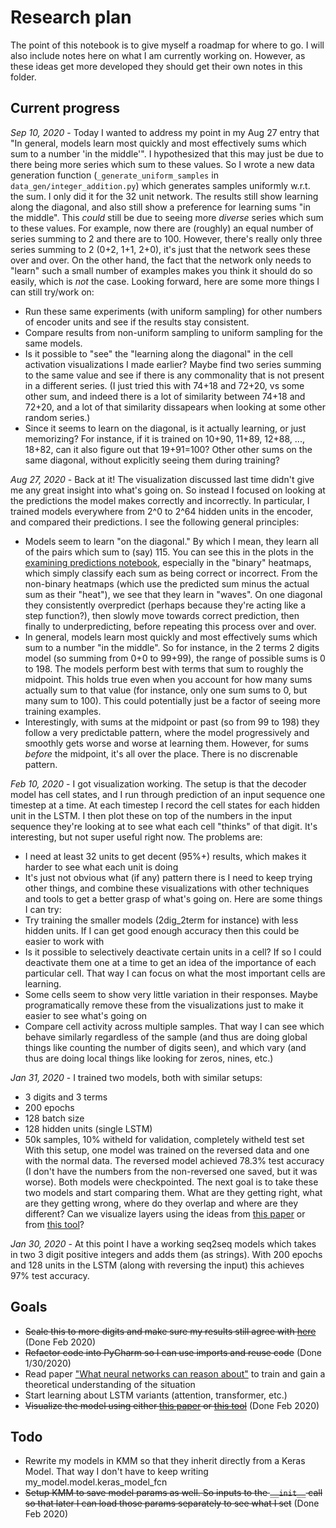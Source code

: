 # Research plan
The point of this notebook is to give myself a roadmap for where to go. I will also include notes here on what I am currently working on. However, as these ideas get more developed they should get their own notes in this folder.

## Current progress
*Sep 10, 2020* - Today I wanted to address my point in my Aug 27 entry that "In general, models learn most quickly and most effectively sums which sum to a number 'in the middle'". I hypothesized that this may just be due to there being more series which sum to these values. So I wrote a new data generation function (`_generate_uniform_samples` in `data_gen/integer_addition.py`) which generates samples uniformly w.r.t. the sum. I only did it for the 32 unit network. The results still show learning along the diagonal, and also still show a preference for learning sums "in the middle". This _could_ still be due to seeing more _diverse_ series which sum to these values. For example, now there are (roughly) an equal number of series summing to 2 and there are to 100. However, there's really only three series summing to 2 (0+2, 1+1, 2+0), it's just that the network sees these over and over. On the other hand, the fact that the network only needs to "learn" such a small number of examples makes you think it should do so easily, which is _not_ the case. Looking forward, here are some more things I can still try/work on:
- Run these same experiments (with uniform sampling) for other numbers of encoder units and see if the results stay consistent.
- Compare results from non-uniform sampling to uniform sampling for the same models.
- Is it possible to "see" the "learning along the diagonal" in the cell activation visualizations I made earlier? Maybe find two series summing to the same value and see if there is any commonality that is not present in a different series. (I just tried this with 74+18 and 72+20, vs some other sum, and indeed there is a lot of similarity between 74+18 and 72+20, and a lot of that similarity dissapears when looking at some other random series.)
- Since it seems to learn on the diagonal, is it actually learning, or just memorizing? For instance, if it is trained on 10+90, 11+89, 12+88, ..., 18+82, can it also figure out that 19+91=100? Other other sums on the same diagonal, without explicitly seeing them during training?

*Aug 27, 2020* - Back at it! The visualization discussed last time didn't give me any great insight into what's going on. So instead I focused on looking at the predictions the model makes correctly and incorrectly. In particular, I trained models everywhere from 2^0 to 2^64 hidden units in the encoder, and compared their predictions. I see the following general principles:
- Models seem to learn "on the diagonal." By which I mean, they learn all of the pairs which sum to (say) 115. You can see this in the plots in the [examining predictions notebook](../Notebooks/Examining%20predictions.ipynb), especially in the "binary" heatmaps, which simply classify each sum as being correct or incorrect. From the non-binary heatmaps (which use the predicted sum minus the actual sum as their "heat"), we see that they learn in "waves". On one diagonal they consistently overpredict (perhaps because they're acting like a step function?), then slowly move towards correct prediction, then finally to underpredicting, before repeating this process over and over.
- In general, models learn most quickly and most effectively sums which sum to a number "in the middle". So for instance, in the 2 terms 2 digits model (so summing from 0+0 to 99+99), the range of possible sums is 0 to 198. The models perform best with terms that sum to roughly the midpoint. This holds true even when you account for how many sums actually sum to that value (for instance, only one sum sums to 0, but many sum to 100). This could potentially just be a factor of seeing more training examples.
- Interestingly, with sums at the midpoint or past (so from 99 to 198) they follow a very predictable pattern, where the model progressively and smoothly gets worse and worse at learning them. However, for sums *before* the midpoint, it's all over the place. There is no discrenable pattern.

*Feb 10, 2020* - I got visualization working. The setup is that the decoder model has cell states, and I run through prediction of an input sequence one timestep at a time. At each timestep I record the cell states for each hidden unit in the LSTM. I then plot these on top of the numbers in the input sequence they're looking at to see what each cell "thinks" of that digit. It's interesting, but not super useful right now. The problems are:
- I need at least 32 units to get decent (95%+) results, which makes it harder to see what each unit is doing
- It's just not obvious what (if any) pattern there is
I need to keep trying other things, and combine these visualizations with other techniques and tools to get a better grasp of what's going on. Here are some things I can try:
- Try training the smaller models (2dig_2term for instance) with less hidden units. If I can get good enough accuracy then this could be easier to work with
- Is it possible to selectively deactivate certain units in a cell? If so I could deactivate them one at a time to get an idea of the importance of each particular cell. That way I can focus on what the most important cells are learning.
- Some cells seem to show very little variation in their responses. Maybe programatically remove these from the visualizations just to make it easier to see what's going on
- Compare cell activity across multiple samples. That way I can see which behave similarly regardless of the sample (and thus are doing global things like counting the number of digits seen), and which vary (and thus are doing local things like looking for zeros, nines, etc.)

*Jan 31, 2020* - I trained two models, both with similar setups:
- 3 digits and 3 terms
- 200 epochs
- 128 batch size
- 128 hidden units (single LSTM)
- 50k samples, 10% witheld for validation, completely witheld test set
With this setup, one model was trained on the reversed data and one with the normal data. The reversed model achieved 78.3% test accuracy (I don't have the numbers from the non-reversed one saved, but it was worse). Both models were checkpointed. The next goal is to take these two models and start comparing them. What are they getting right, what are they getting wrong, where do they overlap and where are they different? Can we visualize layers using the ideas from [this paper](https://arxiv.org/pdf/1506.02078.pdf) or from [this tool](https://github.com/HendrikStrobelt/Seq2Seq-Vis)?

*Jan 30, 2020* - At this point I have a working seq2seq models which takes in two 3 digit positive integers and adds them (as strings). With 200 epochs and 128 units in the LSTM (along with reversing the input) this achieves 97% test accuracy.

## Goals
- ~~Scale this to more digits and make sure my results still agree with [here](https://keras.io/examples/addition_rnn/)~~ (Done Feb 2020)
- ~~Refactor code into PyCharm so I can use imports and reuse code~~ (Done 1/30/2020)
- Read paper ["What neural networks can reason about"](https://arxiv.org/pdf/1905.13211.pdf) to train and gain a theoretical understanding of the situation
- Start learning about LSTM variants (attention, transformer, etc.)
- ~~Visualize the model using either [this paper](https://arxiv.org/pdf/1506.02078.pdf) or [this tool](https://github.com/HendrikStrobelt/Seq2Seq-Vis)~~ (Done Feb 2020)

## Todo
- Rewrite my models in KMM so that they inherit directly from a Keras Model. That way I don't have to keep writing my_model.model.keras_model_fcn
- ~~Setup KMM to save model params as well. So inputs to the `__init__` call so that later I can load those params separately to see what I set~~ (Done Feb 2020)
